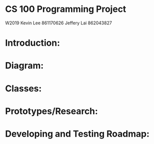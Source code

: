 # CS 100 Programming Project
W2019 
Kevin Lee 861170626
Jeffery Lai 862043827

# Introduction:

# Diagram:

# Classes:

# Prototypes/Research:

# Developing and Testing Roadmap:
